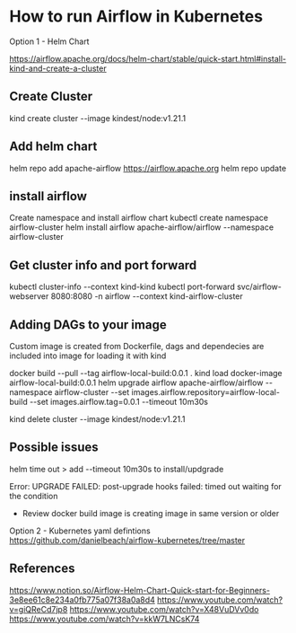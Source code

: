 # How to run Airflow in Kubernetes

Option 1 - Helm Chart

https://airflow.apache.org/docs/helm-chart/stable/quick-start.html#install-kind-and-create-a-cluster

## Create Cluster
kind create cluster --image kindest/node:v1.21.1

## Add helm chart
helm repo add apache-airflow https://airflow.apache.org
helm repo update

## install airflow
Create namespace and install airflow chart
kubectl create namespace airflow-cluster
helm install airflow apache-airflow/airflow --namespace airflow-cluster


## Get cluster info and port forward
kubectl cluster-info --context kind-kind
kubectl port-forward svc/airflow-webserver 8080:8080 -n airflow --context kind-airflow-cluster

## Adding DAGs to your image
Custom image is created from Dockerfile, dags and dependecies are included into image for loading it with kind

docker build --pull --tag airflow-local-build:0.0.1 .
kind load docker-image airflow-local-build:0.0.1
helm upgrade airflow apache-airflow/airflow --namespace airflow-cluster --set images.airflow.repository=airflow-local-build --set images.airflow.tag=0.0.1 --timeout 10m30s

kind delete cluster --image kindest/node:v1.21.1

## Possible issues 

helm time out > add --timeout 10m30s to install/updgrade

Error: UPGRADE FAILED: post-upgrade hooks failed: timed out waiting for the condition
 - Review docker build image is creating image in same version or older


Option 2 - Kubernetes yaml defintions	
https://github.com/danielbeach/airflow-kubernetes/tree/master


## References
https://www.notion.so/Airflow-Helm-Chart-Quick-start-for-Beginners-3e8ee61c8e234a0fb775a07f38a0a8d4
https://www.youtube.com/watch?v=giQReCd7jp8
https://www.youtube.com/watch?v=X48VuDVv0do
https://www.youtube.com/watch?v=kkW7LNCsK74
